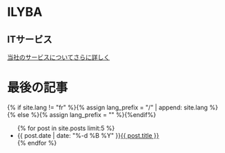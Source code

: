 <div class="hero">
  <h1>ILYBA</h1>
  <h2>ITサービス</h2>

  <p></p>
  <a href="/ja/services" class="btn-primary">当社のサービスについてさらに詳しく</a>
</div>

# 最後の記事

{% if site.lang != "fr" %}{% assign lang_prefix = "/" | append: site.lang %}{% else %}{% assign lang_prefix = "" %}{%endif%}
<ul class="articles">
  {% for post in site.posts limit:5 %}
    <li>
      <span class="date">{{ post.date | date: "%-d %B %Y" }}</span><a href="{{site.baseurl_root}}{{lang_prefix}}{{ post.url }}">{{ post.title }}</a>
    </li>
  {% endfor %}
</ul>
